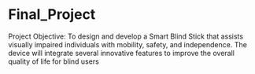 # Final_Project
Project Objective:
To design and develop a Smart Blind Stick that assists visually impaired individuals with mobility, safety, and independence. The device will integrate several innovative features to improve the overall quality of life for blind users
